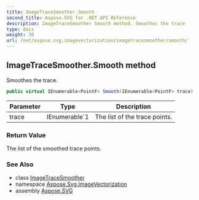 ```yaml
---
title: ImageTraceSmoother.Smooth
second_title: Aspose.SVG for .NET API Reference
description: ImageTraceSmoother Smooth method. Smoothes the trace
type: docs
weight: 30
url: /net/aspose.svg.imagevectorization/imagetracesmoother/smooth/
---
```

## ImageTraceSmoother.Smooth method

Smoothes the trace.

```csharp
public virtual IEnumerable<PointF> Smooth(IEnumerable<PointF> trace)
```

| Parameter | Type | Description |
| --- | --- | --- |
| trace | IEnumerable`1 | The list of the trace points. |

### Return Value

The list of the smoothed trace points.

### See Also

* class [ImageTraceSmoother](../)
* namespace [Aspose.Svg.ImageVectorization](../../../aspose.svg.imagevectorization/)
* assembly [Aspose.SVG](../../../)
